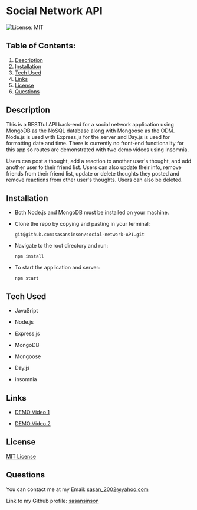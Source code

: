 # Social Network API
  ![License: MIT](https://img.shields.io/badge/License-MIT-yellow.svg)
  ## Table of Contents:
  1. [Description](#Description) 
  2. [Installation](#Installation)
  3. [Tech Used](#TechUsed)  
  4. [Links](#Links)
  5. [License](#License)
  6. [Questions](#Questions)
  
## Description
This is a RESTful API back-end for a social network application using MongoDB as the NoSQL database along with Mongoose as the ODM. Node.js is used with Express.js for the server and Day.js is used for formatting date and time. There is currently no front-end functionality for this app so routes are demonstrated with two demo videos using Insomnia.

Users can post a thought, add a reaction to another user's thought, and add another user to their friend list. Users can also update their info, remove friends from their friend list, update or delete thoughts they posted and remove reactions from other user's thoughts. Users can also be deleted. 

## Installation
* Both Node.js and MongoDB must be installed on your machine.

* Clone the repo by copying and pasting in your terminal:

     `git@github.com:sasansinson/social-network-API.git`

* Navigate to the root directory and run:

     `npm install`

* To start the application and server:

     `npm start`

## Tech Used

* JavaSript

* Node.js

* Express.js

* MongoDB

* Mongoose

* Day.js

* insomnia


## Links

* [DEMO Video 1](https://drive.google.com/file/d/1qUGpjOwBGKJYmN58d-6UF2O_VeViPN7I/view?usp=sharing)

* [DEMO Video 2](https://drive.google.com/file/d/1FyAH0doIbS_UtfP7Obok2SN3n1Eb2bFQ/view?usp=sharing)



## License
[MIT License](https://opensource.org/licenses/MIT)
## Questions
You can contact me at my Email: sasan_2002@yahoo.com

Link to my Github profile: [sasansinson](https://github.com/sasansinson)